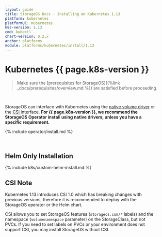```yaml
---
layout: guide
title: StorageOS Docs - Installing on Kubernetes 1.13
platform: kubernetes
platformUC: Kubernetes
k8s-version: 1.13
cmd: kubectl
chart-version: 0.2.x
anchor: platforms
module: platforms/kubernetes/install/1.13
---
```


# Kubernetes {{ page.k8s-version }}

> Make sure the 
> [prerequisites for StorageOS]({%link _docs/prerequisites/overview.md %}) are
> satisfied before proceeding.

&nbsp;

StorageOS can interface with Kubernetes using the [native volume
driver](https://kubernetes.io/docs/concepts/storage/storage-classes/#storageos)
or the [CSI
](https://kubernetes.io/blog/2018/12/03/kubernetes-1-13-release-announcement/)
interface. __For {{ page.k8s-version }}, we recommend the StorageOS Operator
install using native drivers, unless you have a specific requirement.__

{% include operator/install.md %}

&nbsp;

## Helm Only Installation
{% include k8s/custom-helm-install.md %}


## CSI Note

Kubernetes 1.13 introduces CSI 1.0 which has breaking changes with previous
versions, therefore it is recommended to deploy with the StorageOS operator or
the Helm chart.

CSI allows you to set StorageOS features (`storageos.com/*` labels) and the
namespace (`volumenamespace` parameter) on the StorageClass, but not PVCs. If
you need to set labels on PVCs or your environment does not support CSI, you
may install StorageOS without CSI.
